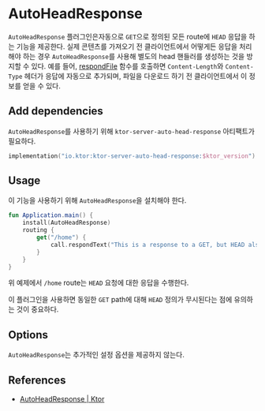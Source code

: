# AutoHeadResponse

`AutoHeadResponse` 플러그인은자동으로 `GET`으로 정의된 모든 route에 `HEAD` 응답을 하는 기능을 제공한다. 실제 콘텐츠를 가져오기 전 클라이언트에서 어떻게든 응답을 처리해야 하는
경우 `AutoHeadResponse`를 사용해 별도의 head 핸들러를 생성하는 것을 방지할 수 있다. 예를
들어, [respondFile](https://ktor.io/docs/responses.html#file) 함수를 호출하면 `Content-Length`와 `Content-Type` 헤더가 응답에 자동으로 추가되며,
파일을 다운로드 하기 전 클라이언트에서 이 정보를 얻을 수 있다.

## Add dependencies

`AutoHeadResponse`를 사용하기 위해 `ktor-server-auto-head-response` 아티팩트가 필요하다.

```kotlin
implementation("io.ktor:ktor-server-auto-head-response:$ktor_version")
```

## **Usage**

이 기능을 사용하기 위해 `AutoHeadResponse`을 설치해야 한다.

```kotlin
fun Application.main() {
    install(AutoHeadResponse)
    routing {
        get("/home") {
            call.respondText("This is a response to a GET, but HEAD also works")
        }
    }
}
```

위 예제에서 `/home` route는 `HEAD` 요청에 대한 응답을 수행한다.

이 플러그인을 사용하면 동일한 `GET` path에 대해 `HEAD` 정의가 무시된다는 점에 유의하는 것이 중요하다.

## Options

`AutoHeadResponse`는 추가적인 설정 옵션을 제공하지 않는다.

## References

* [AutoHeadResponse | Ktor](https://ktor.io/docs/autoheadresponse.html)